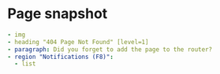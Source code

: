# Page snapshot

```yaml
- img
- heading "404 Page Not Found" [level=1]
- paragraph: Did you forget to add the page to the router?
- region "Notifications (F8)":
  - list
```
